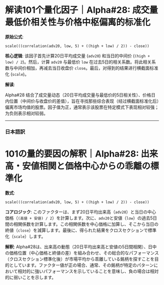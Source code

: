 # 解读101个量化因子｜Alpha#28: 成交量最低价相关性与价格中枢偏离的标准化

**原始公式**:

```
scale(((correlation(adv20, low, 5) + ((high + low) / 2)) - close))
```

**核心逻辑**:
该因子首先计算20日平均成交量 (`adv20`) 和当日的中间价 (`(high + low) / 2`)。然后，计算 `adv20` 与最低价 `low` 在过去5日的相关系数。将此相关系数与中间价相加，再减去当日收盘价 `close`。最后，对得到的结果进行横截面标准化 (`scale`)。

**解读**:

Alpha#28 结合了成交量动态（20日平均成交量与最低价的5日相关性）、价格日内位置（中间价与收盘价的差值），旨在寻找那些综合表现（经过横截面标准化后）偏离市场均值的股票。因子值为正，通常表示该股票在特定模式下表现相对较强；为负则表示相对较弱。

---

### 日本語訳

# 101の量的要因の解釈｜Alpha#28: 出来高・安値相関と価格中心からの乖離の標準化

**数式**:

```
scale(((correlation(adv20, low, 5) + ((high + low) / 2)) - close))
```

**コアロジック**:
このファクターは、まず20日平均出来高（`adv20`）と当日の中心価格（`(高値 + 安値) / 2`）を計算します。次に、`adv20`と安値（`low`）の過去5日間の相関係数を計算します。この相関係数を中心価格に加算し、そこから当日の終値（`close`）を減算します。最後に、得られた結果をクロスセクションで標準化（`scale`）します。

**解釈**:
Alpha#28は、出来高の動態（20日平均出来高と安値の5日間相関）、日中の価格位置（中心価格と終値の差）を組み合わせ、その総合的なパフォーマンス（クロスセクション標準化後）が市場平均から乖離している銘柄を探すことを目的としています。ファクター値が正の場合、通常、その銘柄が特定のパターンにおいて相対的に強いパフォーマンスを示していることを意味し、負の場合は相対的に弱いことを示します。
